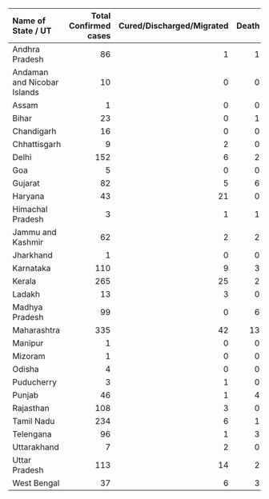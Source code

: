 | Name of State / UT          |   Total Confirmed cases |   Cured/Discharged/Migrated |   Death |
|:----------------------------|------------------------:|----------------------------:|--------:|
| Andhra Pradesh              |                      86 |                           1 |       1 |
| Andaman and Nicobar Islands |                      10 |                           0 |       0 |
| Assam                       |                       1 |                           0 |       0 |
| Bihar                       |                      23 |                           0 |       1 |
| Chandigarh                  |                      16 |                           0 |       0 |
| Chhattisgarh                |                       9 |                           2 |       0 |
| Delhi                       |                     152 |                           6 |       2 |
| Goa                         |                       5 |                           0 |       0 |
| Gujarat                     |                      82 |                           5 |       6 |
| Haryana                     |                      43 |                          21 |       0 |
| Himachal Pradesh            |                       3 |                           1 |       1 |
| Jammu and Kashmir           |                      62 |                           2 |       2 |
| Jharkhand                   |                       1 |                           0 |       0 |
| Karnataka                   |                     110 |                           9 |       3 |
| Kerala                      |                     265 |                          25 |       2 |
| Ladakh                      |                      13 |                           3 |       0 |
| Madhya Pradesh              |                      99 |                           0 |       6 |
| Maharashtra                 |                     335 |                          42 |      13 |
| Manipur                     |                       1 |                           0 |       0 |
| Mizoram                     |                       1 |                           0 |       0 |
| Odisha                      |                       4 |                           0 |       0 |
| Puducherry                  |                       3 |                           1 |       0 |
| Punjab                      |                      46 |                           1 |       4 |
| Rajasthan                   |                     108 |                           3 |       0 |
| Tamil Nadu                  |                     234 |                           6 |       1 |
| Telengana                   |                      96 |                           1 |       3 |
| Uttarakhand                 |                       7 |                           2 |       0 |
| Uttar Pradesh               |                     113 |                          14 |       2 |
| West Bengal                 |                      37 |                           6 |       3 |